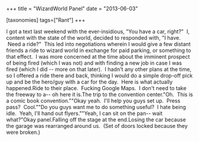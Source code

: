+++
title = "WizardWorld Panel"
date = "2013-06-03"

[taxonomies]
tags=["Rant"]
+++

I got a text last weekend with the ever-insidious, "You have a car, right?"  I, content with the state of the world, decided to responded with, "I have.  Need a ride?"  This led into negotiations wherein I would give a few distant friends a ride to wizard world in exchange for paid parking, or something to that effect.  I was more concerned at the time about the imminent prospect of being fired (which I was not) and with finding a new job in case I was fired (which I did -- more on that later).  I hadn't any other plans at the time, so I offered a ride there and back, thinking I would do a simple drop-off pick up and be the hero/guy with a car for the day.  Here is what actually happened.Ride to their place.  Fucking Google Maps.  I don't need to take the freeway to a-- oh here it is.The trip to the convention center."Oh.  This is a comic book convention.""Okay yeah.  I'll help you guys set up.  Press pass?  Cool.""Do you guys want me to do something useful?  I hate being idle.  Yeah, I'll hand out flyers.""Yeah, I can sit on the pan-- wait what?"Okay panel.Falling off the stage at the end.Losing the car because the garage was rearranged around us.  (Set of doors locked because they were broken.)
